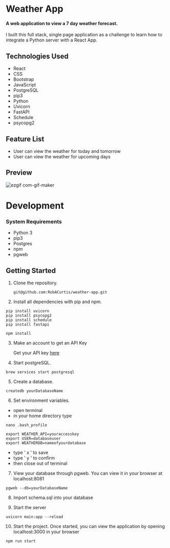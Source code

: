 # Weather App

#### A web application to view a 7 day weather forecast. 

I built this full stack, single page application as a challenge to learn how to integrate a Python server with a React App.


## Technologies Used
  - React
  - CSS
  - Bootstrap
  - JavaScript
  - PostgreSQL
  - pip3
  - Python
  - Uvicorn
  - FastAPI
  - Schedule
  - psycopg2

  
 ## Feature List
  - User can view the weather for today and tomorrow
  - User can view the weather for upcoming days

## Preview
![ezgif com-gif-maker](https://user-images.githubusercontent.com/96838616/178605471-25985a54-511e-42c0-b77a-0ab87f799444.gif)


# Development

### System Requirements 
- Python 3
- pip3
- Postgres
- npm
- pgweb


## Getting Started 

1. Clone the repository.

    ```shell
    git@github.com:RobACurtis/weather-app.git
    ```

2. Install all dependencies with pip and npm.

```shell
pip install uvicorn
pip install psycopg2
pip install schedule
pip install fastapi
 ```
    
```shell
npm install
```
    
3. Make an account to get an API Key

    Get your API key [here](https://openweathermap.org/api/one-call-api)

4. Start postgreSQL.

  ```shell
  brew services start postgresql
  ```
  
5. Create a database.

```shell
createdb yourDatabaseName
  ```

6. Set environment variables.
  - open terminal
  - in your home directory type 

```shell
nano .bash_profile
```
```shell
export WEATHER_API=youraccesskey
export USER=databaseuser
export WEATHERDB=nameofyourdatabase
````
    
- type ' x ' to save
- type ' y ' to confirm
- then close out of terminal

7. View your database through pgweb. You can view it in your browser at localhost:8081

```shell
pgweb --db=yourDatabaseName
  ```
  
8. Import schema.sql into your database
 
9. Start the server 

```shell
uvicorn main:app --reload
  ```
10. Start the project. Once started, you can view the application by opening localhost:3000 in your browser

```shell
npm run start
  ```


